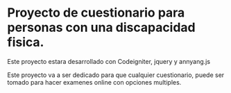 # Proyecto de cuestionario para personas con una discapacidad fisica.
Este proyecto estara desarrollado con Codeigniter, jquery y annyang.js

Este proyecto va a ser dedicado para que cualquier cuestionario, puede ser tomado para hacer examenes online con opciones multiples.
